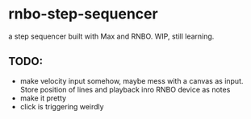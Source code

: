 # rnbo-step-sequencer
a step sequencer built with Max and RNBO. WIP, still learning.  
  
    
  
TODO:  
-  
- make velocity input somehow, maybe mess with a canvas as input. Store position of lines and playback inro RNBO device as notes    
- make it pretty  
- click is triggering weirdly  
 

